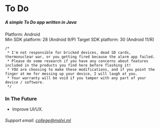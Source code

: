 # To Do
##### A simple To Do app written in Java
Platform: Android<br>
Min SDK platform: 28 (Android 9/P)
Target SDK platform: 30 (Android 11/R)
```
/*
 * I'm not responsible for bricked devices, dead SD cards, thermonuclear war, or you getting fired because the alarm app failed. 
 * Please do some research if you have any concerns about features included in the products you find here before flashing it! 
 * YOU are choosing to make these modifications, and if you point the finger at me for messing up your device, I will laugh at you. 
 * Your warranty will be void if you tamper with any part of your device / software.
 */
```

### In The Future
- Improve UI/UX.

###### Support email: college@malvi.ml